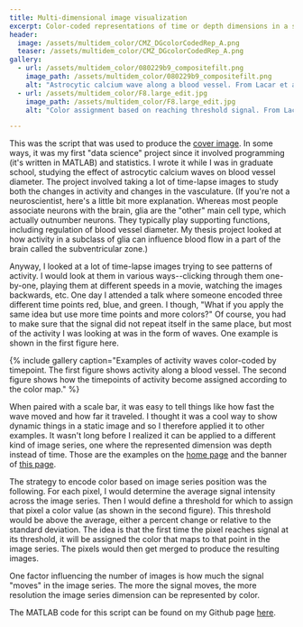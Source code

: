 ```yaml
---
title: Multi-dimensional image visualization
excerpt: Color-coded representations of time or depth dimensions in a single image with a script written in MATLAB.
header:
  image: /assets/multidem_color/CMZ_DGcolorCodedRep_A.png
  teaser: /assets/multidem_color/CMZ_DGcolorCodedRep_A.png
gallery:
  - url: /assets/multidem_color/080229b9_compositefilt.png
    image_path: /assets/multidem_color/080229b9_compositefilt.png
    alt: "Astrocytic calcium wave along a blood vessel. From Lacar et al., 2011, EJN." 
  - url: /assets/multidem_color/F8.large_edit.jpg
    image_path: /assets/multidem_color/F8.large_edit.jpg
    alt: "Color assignment based on reaching threshold signal. From Lacar et al., 2012, J. Neurosci."

---
```


This was the script that was used to produce the [cover image](https://benslack19.github.io/_pages/about-the-cover/). In some ways, it was my first "data science" project since it involved programming (it's written in MATLAB) and statistics. I wrote it while I was in graduate school, studying the effect of astrocytic calcium waves on blood vessel diameter. The project involved taking a lot of time-lapse images to study both the changes in activity and changes in the vasculature. (If you're not a neuroscientist, here's a little bit more explanation. Whereas most people associate neurons with the brain, glia are the "other" main cell type, which actually outnumber neurons. They typically play supporting functions, including regulation of blood vessel diameter. My thesis project looked at how activity in a subclass of glia can influence blood flow in a part of the brain called the subventricular zone.)

Anyway, I looked at a lot of time-lapse images trying to see patterns of activity. I would look at them in various ways--clicking through them one-by-one, playing them at different speeds in a movie, watching the images backwards, etc. One day I attended a talk where someone encoded three different time points red, blue, and green. I though, "What if you apply the same idea but use more time points and more colors?" Of course, you had to make sure that the signal did not repeat itself in the same place, but most of the activity I was looking at was in the form of waves. One example is shown in the first figure here.

{% include gallery caption="Examples of activity waves color-coded by timepoint. The first figure shows activity along a blood vessel. The second figure shows how the timepoints of activity become assigned according to the color map." %}

When paired with a scale bar, it was easy to tell things like how fast the wave moved and how far it traveled. I thought it was a cool way to show dynamic things in a static image and so I therefore applied it to other examples. It wasn't long before I realized it can be applied to a different kind of image series, one where the represented dimension was depth instead of time. Those are the examples on the [home page](https://benslack19.github.io/) and the banner of <a href="#top">this page</a>.

The strategy to encode color based on image series position was the following. For each pixel, I would determine the average signal intensity across the image series. Then I would define a threshold for which to assign that pixel a color value (as shown in the second figure). This threshold would be above the average, either a percent change or relative to the standard deviation. The idea is that the first time the pixel reaches signal at its threshold, it will be assigned the color that maps to that point in the image series. The pixels would then get merged to produce the resulting images.

One factor influencing the number of images is how much the signal "moves" in the image series. The more the signal moves, the more resolution the image series dimension can be represented by color.

The MATLAB code for this script can be found on my Github page [here](https://github.com/benslack19/multidim-color-representation).
